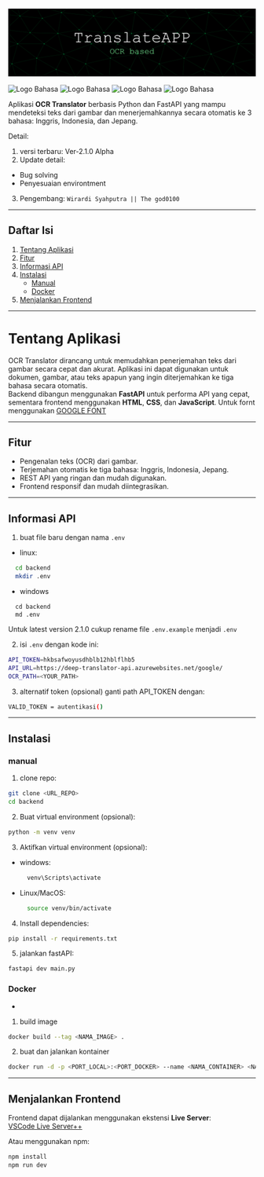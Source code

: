![image](github-header-banner.png)

![Logo Bahasa](https://img.shields.io/badge/Python-Py-orange)
![Logo Bahasa](https://img.shields.io/badge/FastAPI-Fa-green)
![Logo Bahasa](https://img.shields.io/badge/JavaScript-Js-blue)
![Logo Bahasa](https://img.shields.io/badge/Json-Json-blue)

Aplikasi **OCR Translator** berbasis Python dan FastAPI yang mampu mendeteksi teks dari gambar dan menerjemahkannya secara otomatis ke 3 bahasa: Inggris, Indonesia, dan Jepang.  

Detail:
1. versi terbaru: Ver-2.1.0 Alpha
2. Update detail: 
- Bug solving
- Penyesuaian environtment
3. Pengembang: `Wirardi Syahputra || The god0100`

---

## Daftar Isi

1. [Tentang Aplikasi](#Tentang-Aplikasi)
2. [Fitur](#Fitur)
3. [Informasi API](#🛠️-Informasi-API)
4. [Instalasi](#instalasi)
   - [Manual](#manual)
   - [Docker](#docker)
5. [Menjalankan Frontend](#menjalankan-frontend)

---

# Tentang Aplikasi

OCR Translator dirancang untuk memudahkan penerjemahan teks dari gambar secara cepat dan akurat. Aplikasi ini dapat digunakan untuk dokumen, gambar, atau teks apapun yang ingin diterjemahkan ke tiga bahasa secara otomatis.  
Backend dibangun menggunakan **FastAPI** untuk performa API yang cepat, sementara frontend menggunakan **HTML**, **CSS**, dan **JavaScript**. Untuk fornt menggunakan [GOOGLE FONT](https://fonts.googleapis.com/css2?family=Press+Start+2P&display=swap)

---

## Fitur

- Pengenalan teks (OCR) dari gambar.  
- Terjemahan otomatis ke tiga bahasa: Inggris, Indonesia, Jepang.  
- REST API yang ringan dan mudah digunakan.  
- Frontend responsif dan mudah diintegrasikan.  

---

## Informasi API
1. buat file baru dengan nama `.env`
- linux:
```bash
  cd backend
  mkdir .env
```
- windows
```
  cd backend
  md .env
```
Untuk latest version 2.1.0 cukup rename file `.env.example` menjadi `.env`

2. isi `.env` dengan kode ini:

```bash
API_TOKEN=hkbsafwoyusdhblb12hblflhb5
API_URL=https://deep-translator-api.azurewebsites.net/google/
OCR_PATH=<YOUR_PATH>
```

3. alternatif token (opsional)
ganti path API_TOKEN dengan:
```bash
VALID_TOKEN = autentikasi()
```
---

## Instalasi

### manual
1. clone repo:
```bash
git clone <URL_REPO>
cd backend
```
2. Buat virtual environment (opsional):
```bash
python -m venv venv
```
3. Aktifkan virtual environment (opsional):
- windows:
     ```bash
       venv\Scripts\activate
     ```
- Linux/MacOS:
  ```bash
    source venv/bin/activate
  ```
  
4. Install dependencies:
```bash
pip install -r requirements.txt
```
5. jalankan fastAPI:
```bash
fastapi dev main.py
```

### Docker
- 
1. build image
```bash
docker build --tag <NAMA_IMAGE> .
```
2. buat dan jalankan kontainer
```bash
docker run -d -p <PORT_LOCAL>:<PORT_DOCKER> --name <NAMA_CONTAINER> <NAMA_IMAGE>
```

---------------

## Menjalankan Frontend

Frontend dapat dijalankan menggunakan ekstensi **Live Server**:  
[VSCode Live Server++](https://github.com/ritwickdey/vscode-live-server-plus-plus)  

Atau menggunakan npm:  
```bash
npm install
npm run dev
```
